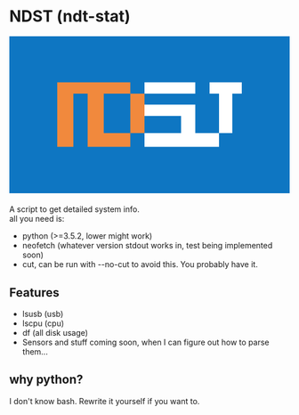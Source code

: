 # NDST (ndt-stat)  
<img src="https://github.com/twodotcs/ndst/raw/master/ndst.png"></br>  
A script to get detailed system info.  
all you need is:  
- python (>=3.5.2, lower might work)
- neofetch (whatever version stdout works in, test being implemented soon)  
- cut, can be run with --no-cut to avoid this. You probably have it.
## Features
- lsusb (usb)
- lscpu (cpu)
- df (all disk usage)  
- Sensors and stuff coming soon, when I can figure out how to parse them...  
## why python?
I don't know bash. Rewrite it yourself if you want to.
